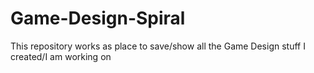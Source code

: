 # Game-Design-Spiral
This repository works as place to save/show all the Game Design stuff I created/I am working on
